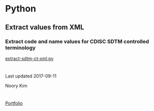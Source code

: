 # Python


## Extract values from XML 

### Extract code and name values for CDISC SDTM controlled terminology
[extract-sdtm-ct-xml.py](extract-sdtm-ct-xml.md)

#

Last updated 2017-09-11

Noory Kim

#

[Portfolio](/)
